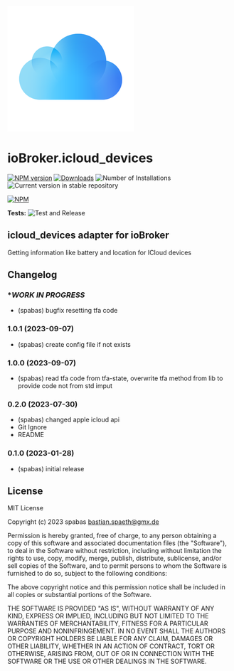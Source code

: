 ![Logo](admin/icloud_devices.png)
# ioBroker.icloud_devices

[![NPM version](https://img.shields.io/npm/v/iobroker.icloud_devices.svg)](https://www.npmjs.com/package/iobroker.icloud_devices)
[![Downloads](https://img.shields.io/npm/dm/iobroker.icloud_devices.svg)](https://www.npmjs.com/package/iobroker.icloud_devices)
![Number of Installations](https://iobroker.live/badges/icloud_devices-installed.svg)
![Current version in stable repository](https://iobroker.live/badges/icloud_devices-stable.svg)

[![NPM](https://nodei.co/npm/iobroker.icloud_devices.png?downloads=true)](https://nodei.co/npm/iobroker.icloud_devices/)

**Tests:** ![Test and Release](https://github.com/spabas/ioBroker.icloud_devices/workflows/Test%20and%20Release/badge.svg)

## icloud_devices adapter for ioBroker

Getting information like battery and location for ICloud devices

## Changelog
<!--
	Placeholder for the next version (at the beginning of the line):
	### **WORK IN PROGRESS**
-->

### **WORK IN PROGRESS*
* (spabas) bugfix resetting tfa code

### 1.0.1 (2023-09-07)
* (spabas) create config file if not exists

### 1.0.0 (2023-09-07)
* (spabas) read tfa code from tfa-state, overwrite tfa method from lib to provide code not from std imput

### 0.2.0 (2023-07-30)
* (spabas) changed apple icloud api
* Git Ignore
* README

### 0.1.0 (2023-01-28)
* (spabas) initial release

## License
MIT License

Copyright (c) 2023 spabas <bastian.spaeth@gmx.de>

Permission is hereby granted, free of charge, to any person obtaining a copy
of this software and associated documentation files (the "Software"), to deal
in the Software without restriction, including without limitation the rights
to use, copy, modify, merge, publish, distribute, sublicense, and/or sell
copies of the Software, and to permit persons to whom the Software is
furnished to do so, subject to the following conditions:

The above copyright notice and this permission notice shall be included in all
copies or substantial portions of the Software.

THE SOFTWARE IS PROVIDED "AS IS", WITHOUT WARRANTY OF ANY KIND, EXPRESS OR
IMPLIED, INCLUDING BUT NOT LIMITED TO THE WARRANTIES OF MERCHANTABILITY,
FITNESS FOR A PARTICULAR PURPOSE AND NONINFRINGEMENT. IN NO EVENT SHALL THE
AUTHORS OR COPYRIGHT HOLDERS BE LIABLE FOR ANY CLAIM, DAMAGES OR OTHER
LIABILITY, WHETHER IN AN ACTION OF CONTRACT, TORT OR OTHERWISE, ARISING FROM,
OUT OF OR IN CONNECTION WITH THE SOFTWARE OR THE USE OR OTHER DEALINGS IN THE
SOFTWARE.